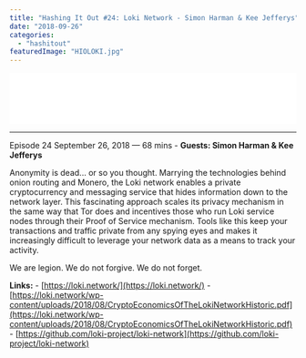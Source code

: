 ```yaml
---
title: "Hashing It Out #24: Loki Network - Simon Harman & Kee Jefferys"
date: "2018-09-26"
categories: 
  - "hashitout"
featuredImage: "HIOLOKI.jpg"
---
```


<iframe style="border: none;" src="//html5-player.libsyn.com/embed/episode/id/7094400/height/90/theme/custom/autoplay/no/autonext/no/thumbnail/yes/preload/no/no_addthis/no/direction/backward/render-playlist/no/custom-color/ee6a0e/" width="100%" height="90" scrolling="no" allowfullscreen="allowfullscreen"></iframe>

* * *

 Episode 24 September 26, 2018 — 68 mins - **Guests: Simon Harman & Kee Jefferys**

Anonymity is dead... or so you thought. Marrying the technologies behind onion routing and Monero, the Loki network enables a private cryptocurrency and messaging service that hides information down to the network layer. This fascinating approach scales its privacy mechanism in the same way that Tor does and incentives those who run Loki service nodes through their Proof of Service mechanism. Tools like this keep your transactions and traffic private from any spying eyes and makes it increasingly difficult to leverage your network data as a means to track your activity.

We are legion. We do not forgive. We do not forget.

**Links:** - [https://loki.network/](https://loki.network/) - [https://loki.network/wp-content/uploads/2018/08/CryptoEconomicsOfTheLokiNetworkHistoric.pdf](https://loki.network/wp-content/uploads/2018/08/CryptoEconomicsOfTheLokiNetworkHistoric.pdf) - [https://github.com/loki-project/loki-network](https://github.com/loki-project/loki-network)
